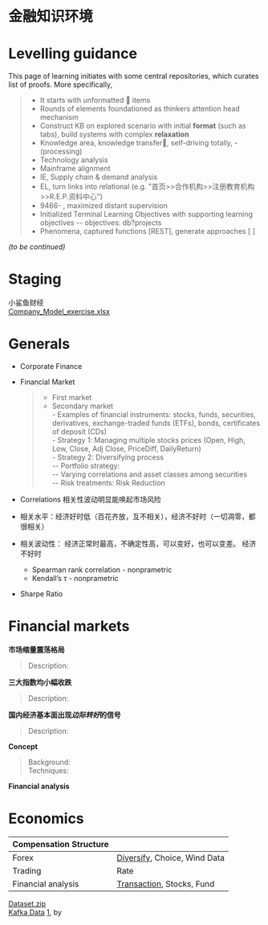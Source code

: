 # 金融知识环境

# Levelling guidance
This page of learning initiates with some central repositories, which curates list of proofs. More specifically, 
> - It starts with unformatted 🧠 items
> - Rounds of elements foundationed as thinkers attention head mechanism
> - Construct KB on explored scenario with initial **format** (such as tabs), build systems with complex **relaxation**
> - Knowledge area, knowledge transfer🌳, self-driving totally, -(processing)
> - Technology analysis
> - Mainframe alignment
> - IE, Supply chain & demand analysis
> - EL, turn links into relational (e.g. "首页>>合作机构>>注册教育机构>>R.E.P.资料中心")
> - 9466- , maximized distant supervision
> - Initialized Terminal Learning Objectives with supporting learning objectives
>  -- objectives: db?projects
> - Phenomena, captured functions [REST], generate approaches [ ]
  
*(to be continued)*

# Staging  
小鲨鱼财经  
[Company_Model_exercise.xlsx]()  


# Generals
- Corporate Finance  
- Financial Market  
	> - First market  
	> - Secondary market  
		- Examples of financial instruments: stocks, funds, securities, derivatives, exchange-traded funds (ETFs), bonds, certificates of deposit (CDs)  
		- Strategy 1: Managing multiple stocks prices (Open, High, Low, Close, Adj Close, PriceDiff, DailyReturn)  
		- Strategy 2: Diversifying process  
			-- Portfolio strategy:  
				-- Varying correlations and asset classes among securities  
				-- Risk treatments: Risk Reduction  
- Correlations
相关性波动明显能唤起市场风险

- 相关水平：经济好时低（百花齐放，互不相关），经济不好时（一切凋零，都很相关）  
- 相关波动性： 经济正常时最高，不确定性高，可以变好，也可以变差。
经济不好时

	- Spearman rank correlation - nonprametric  
	- Kendall’s τ - nonprametric  
  
- Sharpe Ratio

  
# Financial markets
__市场缩量震荡格局__  
> Description:

__三大指数均小幅收跌__  
> Description:

__国内经济基本面出现*边际转好*的信号__  
>Description:  




__Concept__  
> Background:  
> Techniques:  

__Financial analysis__  








<h1 id="eco"> Economics </h1>


| Compensation Structure	|																					  					|
| --------------------------| ------------------------------------------------------------------------------------------------------|
| Forex						| [Diversify](New%20folder/1.md), Choice, Wind Data														|
| Trading					| Rate 																									|
| Financial analysis		| [Transaction](New%20folder/2.md), Stocks, Fund														|	
  
[Dataset.zip]()  
[Kafka Data]() [1](#eco), by  
